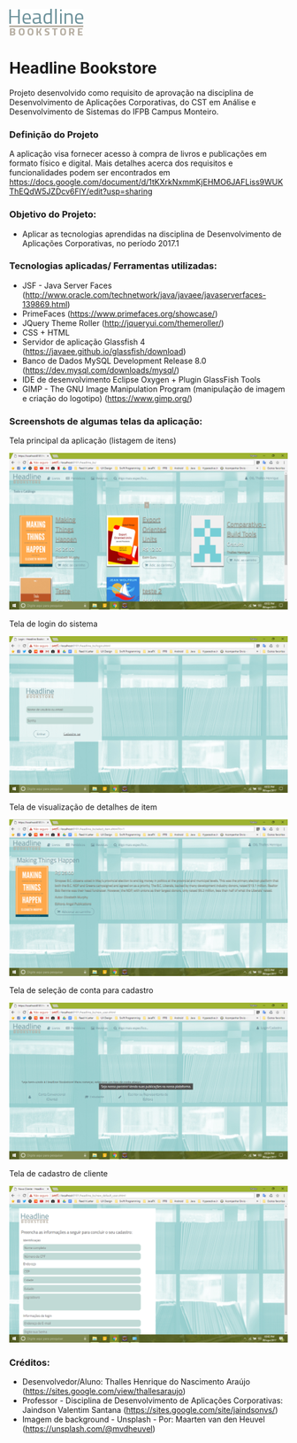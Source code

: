 <div>
<p align="left">
  <img src="https://github.com/ThallesAraujo/Headline-Bookstore/blob/master/src/main/webapp/resources/imagesandlogos/logotipo.png"/>
  <h1>Headline Bookstore</h1>
</p>
</div>
  




Projeto desenvolvido como requisito de aprovação na disciplina de Desenvolvimento de Aplicações Corporativas, do CST em Análise e Desenvolvimento de Sistemas do IFPB Campus Monteiro.

<h3>Definição do Projeto</h3>

A aplicação visa fornecer acesso à compra de livros e publicações em formato físico e digital. Mais detalhes acerca dos requisitos e funcionalidades podem ser encontrados em https://docs.google.com/document/d/1tKXrkNxmmKjEHMO6JAFLiss9WUKThEQdW5JZDcv6FlY/edit?usp=sharing

<h3>Objetivo do Projeto:</h3>

- Aplicar as tecnologias aprendidas na disciplina de Desenvolvimento de Aplicações Corporativas, no período 2017.1

<h3>Tecnologias aplicadas/ Ferramentas utilizadas:</h3>

- JSF - Java Server Faces (http://www.oracle.com/technetwork/java/javaee/javaserverfaces-139869.html)
- PrimeFaces (https://www.primefaces.org/showcase/)
- JQuery Theme Roller (http://jqueryui.com/themeroller/)
- CSS + HTML
- Servidor de aplicação Glassfish 4 (https://javaee.github.io/glassfish/download)
- Banco de Dados MySQL Development Release 8.0 (https://dev.mysql.com/downloads/mysql/)
- IDE de desenvolvimento Eclipse Oxygen + Plugin GlassFish Tools
- GIMP - The GNU Image Manipulation Program (manipulação de imagem e criação do logotipo) (https://www.gimp.org/)

<h3></h3>

<h3>Screenshots de algumas telas da aplicação:</h3>

Tela principal da aplicação (listagem de itens)

<img src="https://github.com/ThallesAraujo/Headline-Bookstore/blob/master/src/main/webapp/resources/imagesandlogos/index.png"/>
</p>

Tela de login do sistema

<p align="center">
  <img src="https://github.com/ThallesAraujo/Headline-Bookstore/blob/master/src/main/webapp/resources/imagesandlogos/tela%20de%20login.png"/>
</p>

Tela de visualização de detalhes de item

<p align="center">
  <img src="https://github.com/ThallesAraujo/Headline-Bookstore/blob/master/src/main/webapp/resources/imagesandlogos/livro%20selecionado.png"/>
</p>

Tela de seleção de conta para cadastro

<p align="center">
  <img src="https://github.com/ThallesAraujo/Headline-Bookstore/blob/master/src/main/webapp/resources/imagesandlogos/cadastro.png"/>
</p>

Tela de cadastro de cliente

<p align="center">
  <img src="https://github.com/ThallesAraujo/Headline-Bookstore/blob/master/src/main/webapp/resources/imagesandlogos/novo%20cliente.png"/>
</p>


<h3>Créditos:</h3>

- Desenvolvedor/Aluno: Thalles Henrique do Nascimento Araújo (https://sites.google.com/view/thallesaraujo)
- Professor - Disciplina de Desenvolvimento de Aplicações Corporativas: Jaindson Valentim Santana (https://sites.google.com/site/jaindsonvs/)
- Imagem de background - Unsplash - Por: Maarten van den Heuvel (https://unsplash.com/@mvdheuvel)
